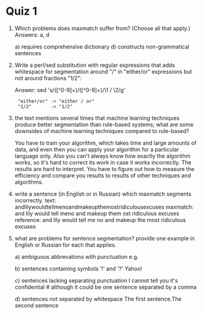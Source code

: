 <!--
SPDX-License-Identifier: (CC-BY-SA-4.0 OR GFDL-1.3-or-later)
Copyright 2018 Nick Howell
-->

<div style="column-width: 30em">

# Quiz 1

1. Which problems does maxmatch suffer from? (Choose all that
   apply.)
   Answers: a, d

      a) requires comprehensive dictionary
      d) constructs non-grammatical sentences

2. Write a perl/sed substitution with regular expressions that
   adds whitespace for segmentation around "/" in "either/or"
   expressions but not around fractions "1/2":
   
   
   Answer: sed 's/\([^0-9]\+\)\/\([^0-9]\+\)/\1 \/ \2/g'

        "either/or" -> "either / or"
        "1/2"       -> "1/2"

3. the text mentions several times that machine learning
   techniques produce better segmentation than rule-based
   systems; what are some downsides of machine learning
   techniques compared to rule-based?
   
   You have to train your algorithm, which takes time and large 
   amounts of data, and even then you can apply your algorithm
   for a particular language only. Also you can't always know how
   exactly the algorithm works, so it's hard to correct its work
   in case it works incorrectly. The results are hard to interpret.
   You have to figure out how to measure the efficiency and compare
   you results to results of other techniques and algorithms.

4. write a sentence (in English or in Russian) which maxmatch
   segments incorrectly.
   text: andlilywouldtellmenoandmakeupthemostridiculousexcuses
   maxmatch: and lily would tell meno and makeup them ost ridiculous excuses
   reference: and lily would tell me no and makeup the most ridiculous excuses

5. what are problems for sentence segmentation? provide one
   example in English or Russian for each that applies.

      a) ambiguous abbrevations with punctuation
      	e.g.

      b) sentences containing symbols '!' and '?'
      	Yahoo!

      c) sentences lacking separating punctuation
      	I cannot tell you it's confidential 
      	# although it could be one sentence separated by a comma

      d) sentences not separated by whitespace
	  	The first sentence.The second sentence
</div>
